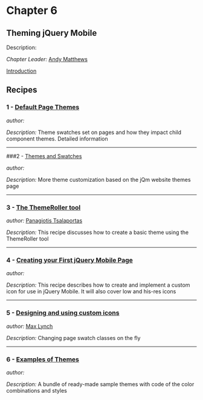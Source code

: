 # Chapter 6

## Theming jQuery Mobile

Description: 

*Chapter Leader:* <a href="mailto:">Andy Matthews</a>

<a href="/jquerymobilecookbook/book/blob/master/6-theming-jquery-mobile/introduction.adoc">Introduction</a>

## Recipes

### 1 - <a href="/jquerymobilecookbook/book/blob/master/6-theming-jquery-mobile/recipe-1.adoc">Default Page Themes</a>

*author:* <a href="mailto:"></a>

*Description:* Theme swatches set on pages and how they impact child component themes. Detailed information

---

###2 - <a href="/jquerymobilecookbook/book/blob/master/6-theming-jquery-mobile/recipe-2.adoc">Themes and Swatches</a>

*author:* <a href="mailto:"></a>

*Description:* More theme customization based on the jQm website themes page

---

### 3 - <a href="/jquerymobilecookbook/book/blob/master/6-theming-jquery-mobile/recipe-3.adoc">The ThemeRoller tool</a>

*author:* <a href="mailto:sys.sgx@gmail.com">Panagiotis Tsalaportas</a> 

*Description:* This recipe discusses how to create a basic theme using the ThemeRoller tool

---

### 4 - <a href="/jquerymobilecookbook/book/blob/master/6-theming-jquery-mobile/recipe-4.adoc">Creating your First jQuery Mobile Page</a>

*author:* <a href="mailto:"></a>

*Description:* This recipe describes how to create and implement a custom icon for use in jQuery Mobile. It will also cover low and his-res icons

---

### 5 - <a href="/jquerymobilecookbook/book/blob/master/6-theming-jquery-mobile/recipe-5.adoc">Designing and using custom icons</a>

*author:* <a href="mailto:maxlynch@uwalumni.com">Max Lynch</a>

*Description:* Changing page swatch classes on the fly

---

### 6 - <a href="/jquerymobilecookbook/book/blob/master/6-theming-jquery-mobile/recipe-6.adoc">Examples of Themes</a>

*author:* <a href="mailto:"></a>

*Description:* A bundle of ready-made sample themes with code of the color combinations and styles